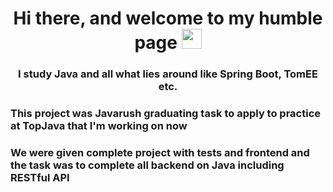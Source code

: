 <h1 align="center">Hi there, and welcome to my humble page <a href="https://daniilshat.ru/" target="_blank"></a> 
<img src="https://github.com/blackcater/blackcater/raw/main/images/Hi.gif" height="32"/></h1>
<h3 align="center">I study Java and all what lies around like Spring Boot, TomEE etc.</h3>
<h3 align="left">This project was Javarush graduating task to apply to practice at TopJava that I'm working on now</h3>
<h3 align="left">We were given complete project with tests and frontend and the task was to complete all backend on Java including RESTful API</h3>

